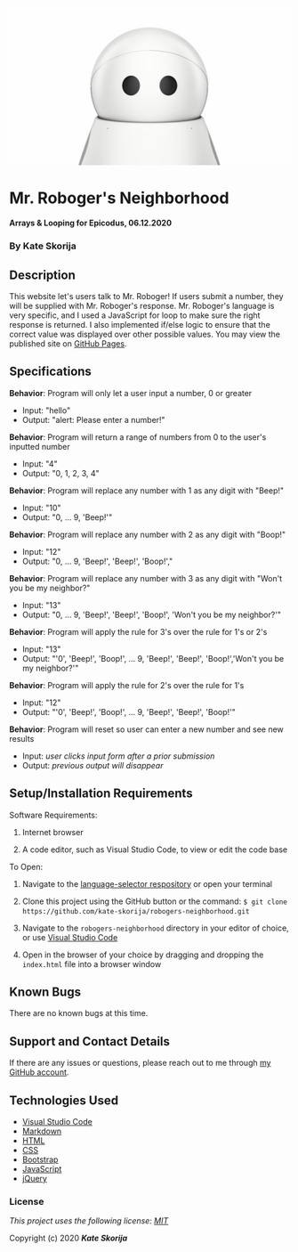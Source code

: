 ![Mr.Roboger](img/roboger.jpg)

# Mr. Roboger's Neighborhood

#### Arrays & Looping for Epicodus, 06.12.2020

### By Kate Skorija

## Description

This website let's users talk to Mr. Roboger! If users submit a number, they will be supplied with Mr. Roboger's response. Mr. Roboger's language is very specific, and I used a JavaScript for loop to make sure the right response is returned. I also implemented if/else logic to ensure that the correct value was displayed over other possible values. You may view the published site on [GitHub Pages](https://kate-skorija.github.io/xxx).

## Specifications

**Behavior**: Program will only let a user input a number, 0 or greater
  * Input: "hello"
  * Output: "alert: Please enter a number!"

**Behavior**: Program will return a range of numbers from 0 to the user's inputted number
  * Input: "4"
  * Output: "0, 1, 2, 3, 4"

**Behavior**: Program will replace any number with 1 as any digit with "Beep!"
 * Input: "10"
 * Output: "0, ... 9, 'Beep!'"

**Behavior**: Program will replace any number with 2 as any digit with "Boop!"
 * Input: "12"
 * Output: "0, ... 9, 'Beep!', 'Beep!', 'Boop!',"

**Behavior**: Program will replace any number with 3 as any digit with "Won't you be my neighbor?"
 * Input: "13"
 * Output: "0, ... 9, 'Beep!', 'Beep!', 'Boop!', 'Won't you be my neighbor?'"

**Behavior**: Program will apply the rule for 3's over the rule for 1's or 2's
  * Input: "13"
  * Output: "'0', 'Beep!', 'Boop!', ... 9, 'Beep!', 'Beep!', 'Boop!','Won't you be my neighbor?'"

**Behavior**: Program will apply the rule for 2's over the rule for 1's
  * Input: "12"
  * Output: "'0', 'Beep!', 'Boop!', ... 9, 'Beep!', 'Beep!', 'Boop!'"

**Behavior**: Program will reset so user can enter a new number and see new results
  * Input: *user clicks input form after a prior submission*
  * Output: *previous output will disappear* 


## Setup/Installation Requirements

Software Requirements:

1.  Internet browser

2.  A code editor, such as Visual Studio Code, to view or edit the code base

To Open:

1.  Navigate to the [language-selector respository](https://github.com/kate-skorija/robogers-neighborhood) or open your terminal

2. Clone this project using the GitHub button or the command:
`$ git clone https://github.com/kate-skorija/robogers-neighborhood.git`

3. Navigate to the `robogers-neighborhood` directory in your editor of choice, or use [Visual Studio Code](https://code.visualstudio.com/)

4. Open in the browser of your choice by dragging and dropping the `index.html` file into a browser window  

## Known Bugs

There are no known bugs at this time.

## Support and Contact Details

If there are any issues or questions, please reach out to me through [my GitHub account](https://github.com/kate-skorija). 

## Technologies Used

*  [Visual Studio Code](https://code.visualstudio.com/)
*  [Markdown](https://daringfireball.net/projects/markdown/)
*  [HTML](https://developer.mozilla.org/en-US/docs/Web/Guide/HTML/HTML5)
*  [CSS](https://developer.mozilla.org/en-US/docs/Glossary/CSS)
*  [Bootstrap](https://developer.mozilla.org/en-US/docs/Glossary/Bootstrap)
*  [JavaScript](https://developer.mozilla.org/en-US/docs/Web/JavaScript)
*  [jQuery](https://developer.mozilla.org/en-US/docs/Glossary/jQuery)

### License

*This project uses the following license: [MIT](https://opensource.org/licenses/MIT)*

Copyright (c) 2020 **_Kate Skorija_**